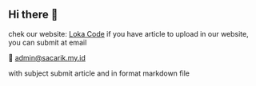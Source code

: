 ## Hi there 👋
chek our website:
[Loka Code](https://lokacode.pages.dev)
if you have article to upload in our website, you can submit at email 

📧 [admin@sacarik.my.id](mailto:admin@sacarik.my.id) 

with subject submit article and in format markdown file


<!--

**Here are some ideas to get you started:**

🙋‍♀️ A short introduction - what is your organization all about?
🌈 Contribution guidelines - how can the community get involved?
👩‍💻 Useful resources - where can the community find your docs? Is there anything else the community should know?
🍿 Fun facts - what does your team eat for breakfast?
🧙 Remember, you can do mighty things with the power of [Markdown](https://docs.github.com/github/writing-on-github/getting-started-with-writing-and-formatting-on-github/basic-writing-and-formatting-syntax)
-->
